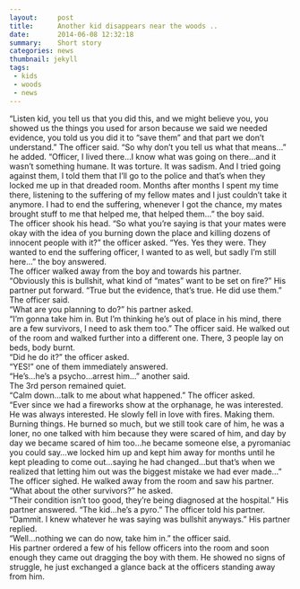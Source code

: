 ```yaml
---
layout:     post
title:      Another kid disappears near the woods ..
date:       2014-06-08 12:32:18
summary:    Short story
categories: news
thumbnail: jekyll
tags:
 - kids
 - woods
 - news
---
```


“Listen kid, you tell us that you did this, and we might believe you, you showed us the things you used for arson because we said we needed evidence, you told us you did it to “save them” and that part we don’t understand.” The officer said. “So why don’t you tell us what that means…” he added. 
“Officer, I lived there…I know what was going on there…and it wasn’t something humane. It was torture. It was sadism. And I tried going against them, I told them that I’ll go to the police and that’s when they locked me up in that dreaded room. Months after months I spent my time there, listening to the suffering of my fellow mates and I just couldn’t take it anymore. I had to end the suffering, whenever I got the chance, my mates brought stuff to me that helped me, that helped them…” the boy said. </br>
The officer shook his head. “So what you’re saying is that your mates were okay with the idea of you burning down the place and killing dozens of innocent people with it?” the officer asked. 
“Yes. Yes they were. They wanted to end the suffering officer, I wanted to as well, but sadly I’m still here…” the boy answered. </br>
The officer walked away from the boy and towards his partner. </br>
“Obviously this is bullshit, what kind of “mates” want to be set on fire?” His partner put forward. 
“True but the evidence, that’s true. He did use them.” The officer said. </br>
“What are you planning to do?” his partner asked. </br>
“I’m gonna take him in. But I’m thinking he’s out of place in his mind, there are a few survivors, I need to ask them too.” The officer said. He walked out of the room and walked further into a different one. There, 3 people lay on beds, body burnt. </br>
“Did he do it?” the officer asked. </br>
“YES!” one of them immediately answered. </br>
“He’s…he’s a psycho…arrest him…” another said. </br>
The 3rd person remained quiet.</br> 
“Calm down…talk to me about what happened.” The officer asked.</br> 
“Ever since we had a fireworks show at the orphanage, he was interested. He was always interested. He slowly fell in love with fires. Making them. Burning things. He burned so much, but we still took care of him, he was a loner, no one talked with him because they were scared of him, and day by day we became scared of him too…he became someone else, a pyromaniac you could say…we locked him up and kept him away for months until he kept pleading to come out…saying he had changed…but that’s when we realized that letting him out was the biggest mistake we had ever made…” </br>
The officer sighed. He walked away from the room and saw his partner. “What about the other survivors?” he asked. </br>
“Their condition isn’t too good, they’re being diagnosed at the hospital.” His partner answered. 
“The kid…he’s a pyro.” The officer told his partner. </br>
“Dammit. I knew whatever he was saying was bullshit anyways.” His partner replied. </br>
“Well…nothing we can do now, take him in.” the officer said. </br>
His partner ordered a few of his fellow officers into the room and soon enough they came out dragging the boy with them. He showed no signs of struggle, he just exchanged a glance back at the officers standing away from him.</br>


[1]: http://jekyllrb.com/docs/frontmatter/
[2]: http://fortawesome.github.io/Font-Awesome/
[3]: http://imgur.com/
[4]: http://fortawesome.github.io/Font-Awesome/icons/
[5]: http://fortawesome.github.io/Font-Awesome/icon/android/
